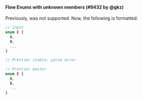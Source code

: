 #### Flow Enums with unknown members (#9432 by @gkz)

Previously, was not supported. Now, the following is formatted:

<!-- prettier-ignore -->
```jsx
// Input
enum E {
  A,
  B,
  ...
}

// Prettier stable: parse error

// Prettier master
enum E {
  A,
  B,
  ...
}
```
